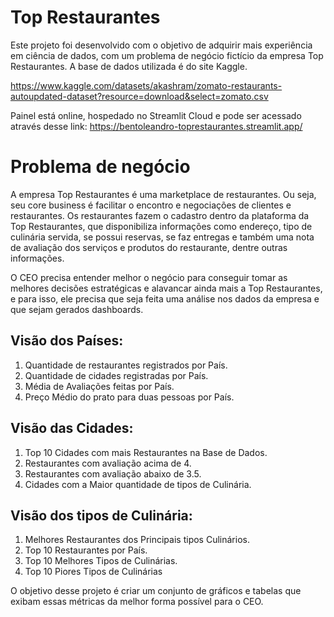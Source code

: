 # Top Restaurantes
Este projeto foi desenvolvido com o objetivo de adquirir mais experiência em ciência de dados, com um problema de negócio fictício da empresa Top Restaurantes. 
A base de dados utilizada é do site Kaggle.

https://www.kaggle.com/datasets/akashram/zomato-restaurants-autoupdated-dataset?resource=download&select=zomato.csv

Painel está online, hospedado no Streamlit Cloud e pode ser acessado através desse link: https://bentoleandro-toprestaurantes.streamlit.app/

# Problema de negócio
A empresa Top Restaurantes é uma marketplace de restaurantes. Ou seja, seu core business é facilitar o encontro e negociações de clientes e restaurantes. Os
restaurantes fazem o cadastro dentro da plataforma da Top Restaurantes, que disponibiliza informações como endereço, tipo de culinária servida, 
se possui reservas, se faz entregas e também uma nota de avaliação dos serviços e produtos do restaurante, dentre outras informações.

O CEO precisa entender melhor o negócio para conseguir tomar as melhores decisões estratégicas e alavancar ainda mais a Top Restaurantes, e para isso, 
ele precisa que seja feita uma análise nos dados da empresa e que sejam gerados dashboards.

## Visão dos Países:
1. Quantidade de restaurantes registrados por País.
2. Quantidade de cidades registradas por País.
3. Média de Avaliações feitas por País.
4. Preço Médio do prato para duas pessoas por País.

## Visão das Cidades:
1. Top 10 Cidades com mais Restaurantes na Base de Dados.
2. Restaurantes com avaliação acima de 4.
3. Restaurantes com avaliação abaixo de 3.5.
4. Cidades com a Maior quantidade de tipos de Culinária.
   
## Visão dos tipos de Culinária:
1. Melhores Restaurantes dos Principais tipos Culinários.
2. Top 10 Restaurantes por País.
3. Top 10 Melhores Tipos de Culinárias.
4. Top 10 Piores Tipos de Culinárias

O objetivo desse projeto é criar um conjunto de gráficos e tabelas que exibam essas métricas da melhor forma possível para o CEO.
